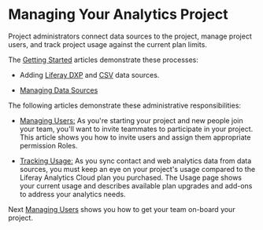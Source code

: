 # Managing Your Analytics Project [](id=managing-your-analytics-project)

Project administrators connect data sources to the project, manage project
users, and track project usage against the current plan limits. 

The
[Getting Started](https://github.com/liferay/liferay-docs/blob/7.1.x/discover/analytics-cloud/articles/02-getting-started/00-getting-started-intro.markdown)
articles demonstrate these processes:

- Adding
[Liferay DXP](https://github.com/liferay/liferay-docs/blob/7.1.x/discover/analytics-cloud/articles/02-getting-started/02-adding-a-liferay-dxp-data-source.markdown)
and
[CSV](https://github.com/liferay/liferay-docs/blob/7.1.x/discover/analytics-cloud/articles/02-getting-started/03-adding-a-csv-data-source.markdown)
data sources.

- [Managing Data Sources](https://github.com/liferay/liferay-docs/blob/7.1.x/discover/analytics-cloud/articles/02-getting-started/01-managing-data-sources.markdown)

The following articles demonstrate these administrative responsibilities:

- [Managing Users:](https://github.com/liferay/liferay-docs/blob/7.1.x/discover/analytics-cloud/articles/05-getting-started/02-managing-users.markdown)
As you're starting your project and new people join your team, you'll want to
invite teammates to participate in your project. This article shows you how to
invite users and assign them appropriate permission Roles.

- [Tracking Usage:](https://github.com/liferay/liferay-docs/blob/7.1.x/discover/analytics-cloud/articles/05-getting-started/03-tracking-usage.markdown)
As you sync contact and web analytics data from data sources, you must keep an
eye on your project's usage compared to the Liferay Analytics Cloud plan you
purchased. The Usage page shows your current usage and describes available plan
upgrades and add-ons to address your analytics needs. 

Next
[Managing Users](https://github.com/liferay/liferay-docs/blob/7.1.x/discover/analytics-cloud/articles/05-administering-liferay-analytics-cloud/02-managing-users.markdown)
shows you how to get your team on-board your project.
